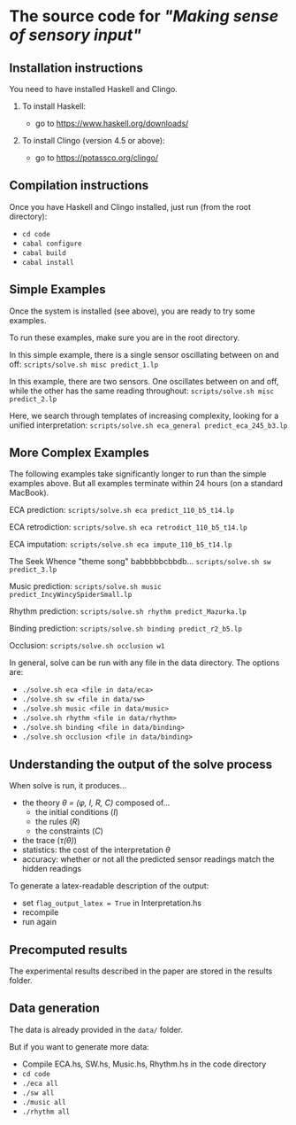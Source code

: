 # The source code for *"Making sense of sensory input"*

## Installation instructions

You need to have installed Haskell and Clingo.

1. To install Haskell:
   * go to https://www.haskell.org/downloads/

2. To install Clingo (version 4.5 or above):
   * go to https://potassco.org/clingo/

## Compilation instructions

Once you have Haskell and Clingo installed, just run (from the root directory):
   * `cd code`
   * `cabal configure`
   * `cabal build`
   * `cabal install`

## Simple Examples

Once the system is installed (see above), you are ready to try some examples.

To run these examples, make sure you are in the root directory.

In this simple example, there is a single sensor oscillating between on and off:
`scripts/solve.sh misc predict_1.lp`

In this example, there are two sensors. One oscillates between on and off, while the other has the same reading throughout:
`scripts/solve.sh misc predict_2.lp`

Here, we search through templates of increasing complexity, looking for a unified interpretation:
`scripts/solve.sh eca_general predict_eca_245_b3.lp`

## More Complex Examples

The following examples take significantly longer to run than the simple examples above. But all examples terminate within 24 hours (on a standard MacBook).

ECA prediction:
`scripts/solve.sh eca predict_110_b5_t14.lp`

ECA retrodiction:
`scripts/solve.sh eca retrodict_110_b5_t14.lp`

ECA imputation:
`scripts/solve.sh eca impute_110_b5_t14.lp`

The Seek Whence "theme song" babbbbbcbbdb...
`scripts/solve.sh sw predict_3.lp`

Music prediction:
`scripts/solve.sh music predict_IncyWincySpiderSmall.lp`

Rhythm prediction:
`scripts/solve.sh rhythm predict_Mazurka.lp`

Binding prediction:
`scripts/solve.sh binding predict_r2_b5.lp`

Occlusion:
`scripts/solve.sh occlusion w1`

In general, solve can be run with any file in the data directory.
The options are:
  * `./solve.sh eca <file in data/eca>`
  * `./solve.sh sw <file in data/sw>`
  * `./solve.sh music <file in data/music>`
  * `./solve.sh rhythm <file in data/rhythm>`
  * `./solve.sh binding <file in data/binding>`
  * `./solve.sh occlusion <file in data/binding>`

## Understanding the output of the solve process

When solve is run, it produces...
* the theory *θ = (φ, I, R, C)* composed of...
    * the initial conditions (*I*)
    * the rules (*R*)
    * the constraints (*C*)
* the trace (*τ(θ)*)
* statistics: the cost of the interpretation *θ*
* accuracy: whether or not all the predicted sensor readings match the hidden readings

To generate a latex-readable description of the output:
  * set `flag_output_latex = True` in Interpretation.hs
  * recompile
  * run again

## Precomputed results

The experimental results described in the paper are stored in the results folder.

## Data generation

The data is already provided in the `data/` folder.

But if you want to generate more data:
  * Compile ECA.hs, SW.hs, Music.hs, Rhythm.hs in the code directory
  * `cd code`
  * `./eca all`
  * `./sw all`
  * `./music all`
  * `./rhythm all`



